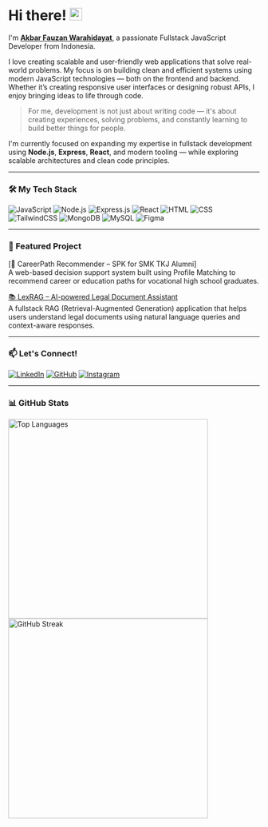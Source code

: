 # Hi there! <img src="https://emojis.slackmojis.com/emojis/images/1536351075/4594/blob-wave.gif" width="25" />

I'm [**Akbar Fauzan Warahidayat**](https://github.com/4kbareee), a passionate Fullstack JavaScript Developer from Indonesia.

I love creating scalable and user-friendly web applications that solve real-world problems. My focus is on building clean and efficient systems using modern JavaScript technologies — both on the frontend and backend. Whether it’s creating responsive user interfaces or designing robust APIs, I enjoy bringing ideas to life through code.

> For me, development is not just about writing code — it's about creating experiences, solving problems, and constantly learning to build better things for people.

I'm currently focused on expanding my expertise in fullstack development using **Node.js**, **Express**, **React**, and modern tooling — while exploring scalable architectures and clean code principles.

---

### 🛠 My Tech Stack

![JavaScript](https://img.shields.io/badge/JavaScript-%23F7DF1E?style=for-the-badge&logo=javascript&logoColor=black)
![Node.js](https://img.shields.io/badge/Node.js-%23339933?style=for-the-badge&logo=node.js&logoColor=white)
![Express.js](https://img.shields.io/badge/Express.js-%23000000?style=for-the-badge&logo=express&logoColor=white)
![React](https://img.shields.io/badge/React-%2361DAFB?style=for-the-badge&logo=react&logoColor=black)
![HTML](https://img.shields.io/badge/HTML-%23E34F26?style=for-the-badge&logo=html5&logoColor=white)
![CSS](https://img.shields.io/badge/CSS-%231572B6?style=for-the-badge&logo=css3&logoColor=white)
![TailwindCSS](https://img.shields.io/badge/Tailwind-%2306B6D4?style=for-the-badge&logo=tailwindcss&logoColor=white)
![MongoDB](https://img.shields.io/badge/MongoDB-%2347A248?style=for-the-badge&logo=mongodb&logoColor=white)
![MySQL](https://img.shields.io/badge/MySQL-%2300758F?style=for-the-badge&logo=mysql&logoColor=white)
![Figma](https://img.shields.io/badge/Figma-%23F24E1E?style=for-the-badge&logo=figma&logoColor=white)

---

### 🚀 Featured Project

[💼 CareerPath Recommender – SPK for SMK TKJ Alumni]  
A web-based decision support system built using Profile Matching to recommend career or education paths for vocational high school graduates.

[📚 LexRAG – AI-powered Legal Document Assistant](https://github.com/irsyadfkrz/RAG-Project)  
A fullstack RAG (Retrieval-Augmented Generation) application that helps users understand legal documents using natural language queries and context-aware responses.


---

### 📫 Let's Connect!

[<img alt="LinkedIn" src="https://img.shields.io/badge/LinkedIn-%230A66C2.svg?&style=for-the-badge&logo=LinkedIn&logoColor=white" />](https://www.linkedin.com/in/4kbareee/)
[<img alt="GitHub" src="https://img.shields.io/badge/GitHub-%23121011?style=for-the-badge&logo=github&logoColor=white" />](https://github.com/4kbareee)
[<img alt="Instagram" src="https://img.shields.io/badge/@4kbareee-%23E4405F?style=for-the-badge&logo=instagram&logoColor=white" />](https://www.instagram.com/akbfw)

---

### 📊 GitHub Stats

<img src="https://github-readme-stats.vercel.app/api/top-langs/?username=4kbareee&layout=compact&theme=github_dark" alt="Top Languages" width="400"/>
<img src="https://github-readme-streak-stats.herokuapp.com/?user=4kbareee&theme=github-dark-blue" alt="GitHub Streak" width="400"/>
